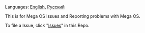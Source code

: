 Languages: <u>English</u>, [Русский](https://gitflic.ru/project/realitysoft/mega-os/)

This is for Mega OS Issues and Reporting problems with Mega OS.

To file a Issue, click "[Issues](https://github.com/JWF-Official/Mega-OS/issues)" in this Repo.
